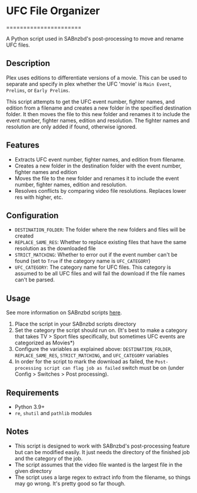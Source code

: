   
  

# UFC File Organizer

======================
  
A Python script used in SABnzbd's post-processing to move and rename UFC files.


## Description

Plex uses editions to differentiate versions of a movie. This can be used to separate and specify in plex whether the UFC 'movie' is `Main Event`, `Prelims`, or `Early Prelims`.

This script attempts to get the UFC event number, fighter names, and edition from a filename and creates a new folder in the specified destination folder. It then moves the file to this new folder and renames it to include the event number, fighter names, edition and resolution. The fighter names and resolution are only added if found, otherwise ignored.


## Features

* Extracts UFC event number, fighter names, and edition from filename.
* Creates a new folder in the destination folder with the event number, fighter names and edition
* Moves the file to the new folder and renames it to include the event number, fighter names, edition and resolution.
* Resolves conflicts by comparing video file resolutions. Replaces lower res with higher, etc.


## Configuration

* `DESTINATION_FOLDER`: The folder where the new folders and files will be created
* `REPLACE_SAME_RES`: Whether to replace existing files that have the same resolution as the downloaded file
* `STRICT_MATCHING`: Whether to error out if the event number can't be found (set to `True` if the category name is `UFC_CATEGORY`)
* `UFC_CATEGORY`: The category name for UFC files. This category is assumed to be all UFC files and will fail the download if the file names can't be parsed.


## Usage

See more information on SABnzbd scripts [here](https://sabnzbd.org/wiki/configuration/4.3/scripts/post-processing-scripts).

1. Place the script in your SABnzbd scripts directory
2. Set the category the script should run on. (It's best to make a category that takes TV > Sport files specifically, but sometimes UFC events are categorized as Movies*)
3. Configure the variables as explained above: `DESTINATION_FOLDER`, `REPLACE_SAME_RES`, `STRICT_MATCHING`, and `UFC_CATEGORY` variables
4. In order for the script to mark the download as failed, the `Post-processing script can flag job as failed` switch must be on (under Config > Switches > Post processing). 


## Requirements

* Python 3.9+
* `re`, `shutil` and `pathlib` modules


## Notes

* This script is designed to work with SABnzbd's post-processing feature but can be modified easily. It just needs the directory of the finished job and the category of the job.
* The script assumes that the video file wanted is the largest file in the given directory
* The script uses a large regex to extract info from the filename, so things may go wrong. It's pretty good so far though.